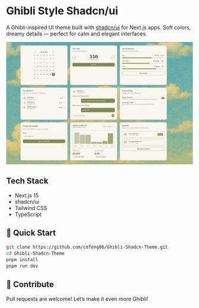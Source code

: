 # Ghibli Style Shadcn/ui

A Ghibli-inspired UI theme built with [shadcn/ui](https://ui.shadcn.dev/) for Next.js apps. Soft colors, dreamy details — perfect for calm and elegant interfaces.

<div align="center">
  <img src="public/preview.png" alt="Preview" width="800px" />
</div>

## Tech Stack

-  Next.js 15
-  shadcn/ui
-  Tailwind CSS
-  TypeScript

## 🚀 Quick Start

```bash
git clone https://github.com/cefeng06/Ghibli-Shadcn-Theme.git
cd Ghibli-Shadcn-Theme
pnpm install
pnpm run dev
```

## 🌟 Contribute
Pull requests are welcome!
Let’s make it even more Ghibli!
